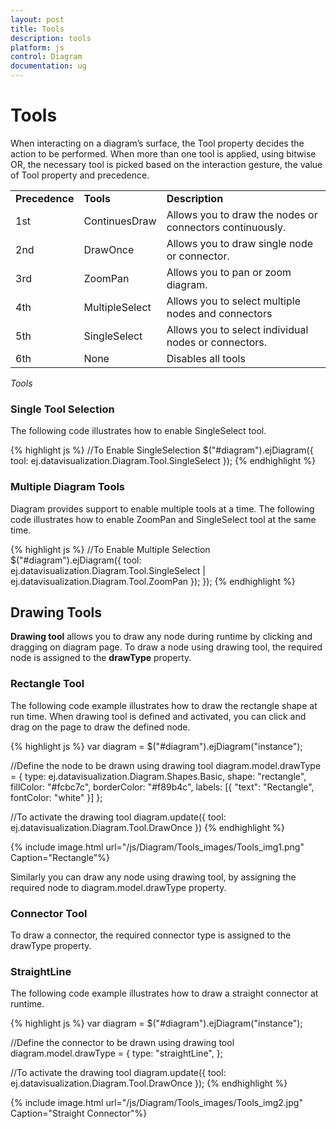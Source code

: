 ```yaml
---
layout: post
title: Tools
description: tools
platform: js
control: Diagram
documentation: ug
---
```


# Tools

When interacting on a diagram’s surface, the Tool property decides the action to be performed. When more than one tool is applied, using bitwise OR, the necessary tool is picked based on the interaction gesture, the value of Tool property and precedence.

<table>
<tr>
<td>
<b>Precedence</b></td><td>
<b>Tools</b></td><td>
<b>Description</b></td></tr>
<tr>
<td>
1st </td><td>
ContinuesDraw</td><td>
Allows you to draw the nodes or connectors continuously. </td></tr>
<tr>
<td>
2nd </td><td>
DrawOnce</td><td>
Allows you to draw single node or connector.</td></tr>
<tr>
<td>
3rd </td><td>
ZoomPan</td><td>
Allows you to pan or zoom diagram.</td></tr>
<tr>
<td>
4th </td><td>
MultipleSelect</td><td>
Allows you to select multiple nodes and connectors</td></tr>
<tr>
<td>
5th </td><td>
SingleSelect</td><td>
Allows you to select individual nodes or connectors.</td></tr>
<tr>
<td>
6th </td><td>
None</td><td>
Disables all tools</td></tr>
</table>

_Tools_

### Single Tool Selection

The following code illustrates how to enable SingleSelect tool.

{% highlight js %}
//To Enable SingleSelection 
$("#diagram").ejDiagram({
   tool: ej.datavisualization.Diagram.Tool.SingleSelect
});
{% endhighlight %}

### Multiple Diagram Tools

Diagram provides support to enable multiple tools at a time. The following code illustrates how to enable ZoomPan and SingleSelect tool at the same time.

{% highlight js %}
//To Enable Multiple Selection    
$("#diagram").ejDiagram({
tool: ej.datavisualization.Diagram.Tool.SingleSelect |
   ej.datavisualization.Diagram.Tool.ZoomPan
});
});
{% endhighlight %}

## Drawing Tools

**Drawing tool** allows you to draw any node during runtime by clicking and dragging on diagram page. To draw a node using drawing tool, the required node is assigned to the **drawType** property.

### Rectangle Tool

The following code example illustrates how to draw the rectangle shape at run time. When drawing tool is defined and activated, you can click and drag on the page to draw the defined node.

{% highlight js %}
var diagram = $("#diagram").ejDiagram("instance");

//Define the node to be drawn using drawing tool
diagram.model.drawType = {
   type: ej.datavisualization.Diagram.Shapes.Basic,
   shape: "rectangle",
   fillColor: "#fcbc7c",
   borderColor: "#f89b4c",
   labels: [{
      "text": "Rectangle",
      fontColor: "white"
   }]
};

//To activate the drawing tool
diagram.update({
   tool: ej.datavisualization.Diagram.Tool.DrawOnce
})
{% endhighlight %}

{% include image.html url="/js/Diagram/Tools_images/Tools_img1.png" Caption="Rectangle"%}

Similarly you can draw any node using drawing tool, by assigning the required node to diagram.model.drawType property.

### Connector Tool

To draw a connector, the required connector type is assigned to the drawType property.

### StraightLine

The following code example illustrates how to draw a straight connector at runtime.

{% highlight js %}
var diagram = $("#diagram").ejDiagram("instance");

//Define the connector to be drawn using drawing tool
diagram.model.drawType = {
   type: "straightLine",
};

//To activate the drawing tool
diagram.update({
   tool: ej.datavisualization.Diagram.Tool.DrawOnce
});
{% endhighlight %}

{% include image.html url="/js/Diagram/Tools_images/Tools_img2.jpg" Caption="Straight Connector"%}
